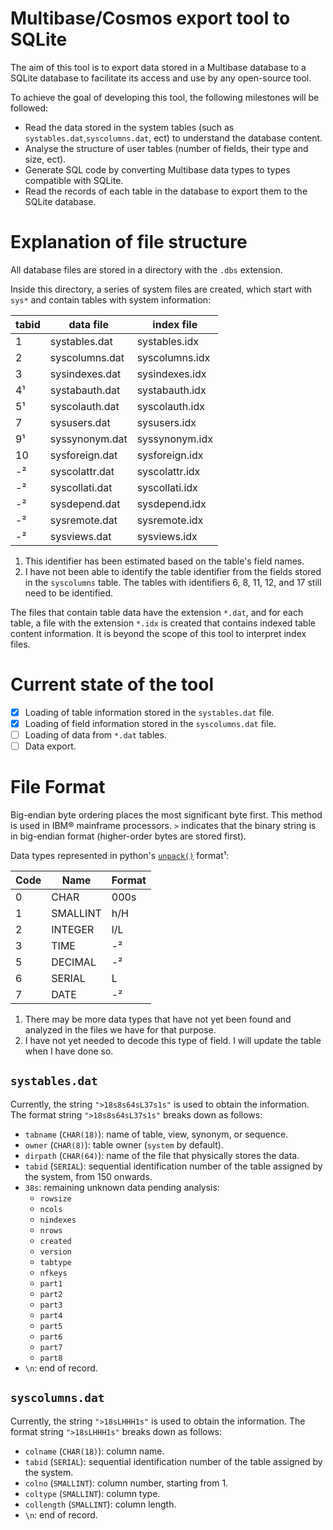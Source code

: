 # Multibase/Cosmos export tool to SQLite

The aim of this tool is to export data stored in a Multibase database to a SQLite database to facilitate its access and use by any open-source tool.

To achieve the goal of developing this tool, the following milestones will be followed:

- Read the data stored in the system tables (such as `systables.dat`,`syscolumns.dat`, ect) to understand the database content.
- Analyse the structure of user tables (number of fields, their type and size, ect).
- Generate SQL code by converting Multibase data types to types compatible with SQLite.
- Read the records of each table in the database to export them to the SQLite database.

# Explanation of file structure

All database files are stored in a directory with the `.dbs` extension. 

Inside this directory, a series of system files are created, which start with `sys*` and contain tables with system information:

| tabid | data file      | index file     |
|-------|----------------|----------------|
| 1     | systables.dat  | systables.idx  |
| 2     | syscolumns.dat | syscolumns.idx |
| 3     | sysindexes.dat | sysindexes.idx |
| 4¹    | systabauth.dat | systabauth.idx |
| 5¹    | syscolauth.dat | syscolauth.idx |
| 7     | sysusers.dat   | sysusers.idx   |
| 9¹    | syssynonym.dat | syssynonym.idx |
| 10    | sysforeign.dat | sysforeign.idx |
| -²    | syscolattr.dat | syscolattr.idx |
| -²    | syscollati.dat | syscollati.idx |
| -²    | sysdepend.dat  | sysdepend.idx  |
| -²    | sysremote.dat  | sysremote.idx  |
| -²    | sysviews.dat   | sysviews.idx   |

1. This identifier has been estimated based on the table's field names.
2. I have not been able to identify the table identifier from the fields stored in the `syscolumns` table. The tables with identifiers 6, 8, 11, 12, and 17 still need to be identified.

The files that contain table data have the extension `*.dat`, and for each table, a file with the extension `*.idx` is created that contains indexed table content information. It is beyond the scope of this tool to interpret index files.

# Current state of the tool

- [x] Loading of table information stored in the `systables.dat` file.
- [x] Loading of field information stored in the `syscolumns.dat` file.
- [ ] Loading of data from `*.dat` tables.
- [ ] Data export.

# File Format
Big-endian byte ordering places the most significant byte first. This method is used in IBM® mainframe processors. `>` indicates that the binary string is in big-endian format (higher-order bytes are stored first).

Data types represented in python's [`unpack()`](https://docs.python.org/3/library/struct.html#format-characters) format¹:

| Code | Name       | Format |
|------|------------|--------|
| 0    | CHAR       | 000s   |
| 1    | SMALLINT   | h/H    |
| 2    | INTEGER    | l/L    |
| 3    | TIME       | -²     |
| 5    | DECIMAL    | -²     |
| 6    | SERIAL     | L      |
| 7    | DATE       | -²     |

1. There may be more data types that have not yet been found and analyzed in the files we have for that purpose.
2. I have not yet needed to decode this type of field. I will update the table when I have done so.

## `systables.dat`
Currently, the string `">18s8s64sL37s1s"` is used to obtain the information. The format string `">18s8s64sL37s1s"` breaks down as follows:

- `tabname` (`CHAR(18)`): name of table, view, synonym, or sequence.
- `owner` (`CHAR(8)`): table owner (`system` by default).
- `dirpath` (`CHAR(64)`): name of the file that physically stores the data.
- `tabid` (`SERIAL`): sequential identification number of the table assigned by the system, from 150 onwards.
- `38s`: remaining unknown data pending analysis:
  - `rowsize`
  - `ncols`
  - `nindexes`
  - `nrows`
  - `created`
  - `version`
  - `tabtype`
  - `nfkeys`
  - `part1`
  - `part2`
  - `part3`
  - `part4`
  - `part5`
  - `part6`
  - `part7`
  - `part8`
- `\n`: end of record.

## `syscolumns.dat`
Currently, the string `">18sLHHH1s"` is used to obtain the information. The format string `">18sLHHH1s"` breaks down as follows:

- `colname` (`CHAR(18)`): column name.
- `tabid` (`SERIAL`): sequential identification number of the table assigned by the system.
- `colno` (`SMALLINT`): column number, starting from 1.
- `coltype` (`SMALLINT`): column type.
- `collength` (`SMALLINT`): column length.
- `\n`: end of record.
